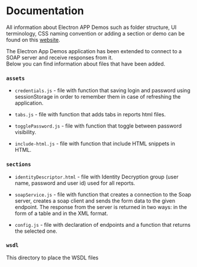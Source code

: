 # Documentation

All information about Electron APP Demos such as folder structure, UI terminology, CSS naming convention or adding a section or demo can be found on this [website](https://github.com/electron/electron-api-demos/blob/master/docs.md).   

The Electron App Demos application has been extended to connect to a SOAP server and receive responses from it.  
Below you can find information about files that have been added. 

### `assets`

- `credentials.js` - file with function that saving login and password using sessionStorage in order to remember them in case of refreshing the application.

- `tabs.js` - file with function that adds tabs in reports html files.

- `togglePassword.js` - file with function that toggle between password visibility.

- `include-html.js` - file with function that include HTML snippets in HTML.

### `sections`

- `identityDescriptor.html` - file with Identity Decryption group (user name, password and user id) used for all reports.

- `soapService.js` - file with function that creates a connection to the Soap server, creates a soap client and sends the form data to the given endpoint. The response from the server is returned in two ways: in the form of a table and in the XML format.

- `config.js` - file with declaration of endpoints and a function that returns the selected one.

### `wsdl`

This directory to place the WSDL files 
